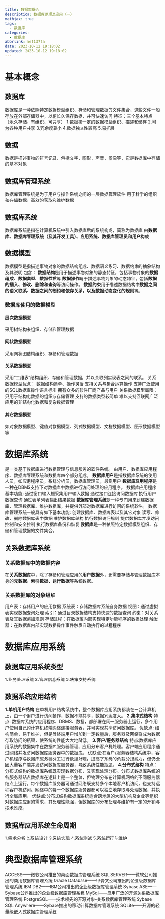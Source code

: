```yaml
---
title: 数据库概论
description: 数据库原理及应用（一）
mathjax: true
tags:
  - 数据库
categories:
  - 数据库
abbrlink: bef137fa
date: 2023-10-12 19:18:02
updated: 2023-10-12 19:18:02
---
```

# 基本概念
## 数据库
数据库是一种依照特定数据模型组织、存储和管理数据的文件集合，这些文件一般存放在外部存储器中，以便长久保存数据，并可快速访问
特征：三个基本特点（永久存储、有组织、可共享）
1.数据按一定的数据模型组织、描述和储存
2.可为各种用户共享
3.冗余度较小
4.数据独立性较高
5.易扩展
## 数据
数据是描述事物的符号记录，包括文字，图形，声音，图像等，它是数据库中存储的基本对象
## 数据库管理系统
数据库管理系统是为于用户与操作系统之间的一层数据管理软件
用于科学的组织和存储数据、高效的获取和维护数据
## 数据库系统
数据库系统是指在计算机系统中引入数据库后的系统构成，简称为数据库
由**数据库、数据库管理系统（及其开发工具）、应用系统、数据库管理员和用户**构成
## 数据模型
数据模型是指描述事物对象的数据结构组成、数据语义练习、数据约束的抽象结构及其说明
包含：
**数据结构**是用于描述事物对象的静态特征，包括事物对象的**数据组成、数据类型、数据性质**等
**数据操作**用于描述事物对象的动态特征，包括**数据的插入、修改、删除和查询**等访问操作。
**数据约束**用于描述数据结构中**数据之间的语义联系、数据之间的制约和依存关系，以及数据动态变化的规则**等。
### 数据库使用的数据模型
#### 层次数据模型
采用树结构来组织、存储和管理数据
#### 网状数据模型
采用网状图结构组织、存储和管理数据
#### 关系数据模型
采用“二维表”结构组织、存储和管理数据，并以关联列实现表之间的联系。
关系数据模型优点：
 数据结构简单、操作灵活
 支持关系与集合运算操作
 支持广泛使用的SQL数据库操作语言标准
 拥有众多的软件厂商产品与用户
关系数据模型局限：
 只用于结构化数据的组织与存储管理
 支持的数据类型较简单
 难以支持互联网广泛应用的非结构化数据和复杂数据管理

#### 其它数据模型
如对象数据模型、键值对数据模型、列式数据模型、文档数据模型、图形数据模型等
# 数据库系统
是一类基于数据库进行数据管理与信息服务的软件系统。
由用户、数据库应用程序、数据库管理系统和数据库四个部分组成。
**数据库用户**是指数据库系统的使用人员，如应用程序员，系统分析员，数据库管理员，最终用户
**数据库应用程序**是一种在DBMS支持下对数据库中数据进行访问处理的应用程序。
数据库应用程序基本功能:
 通过窗口输入框采集用户输入数据
 通过接口连接访问数据库 
 执行用户数据查询
 通过表单列表输出结果数据
**数据库管理系统**是一种专门用来创建数据库、管理数据库、维护数据库，并提供外部对数据库进行访问的系统软件。
数据库管理系统一般具有如下基本功能:
 创建数据库、数据库表以及其它对象
 读写、修改、删除数据库表中数据
 维护数据库结构
 执行数据访问规则
 提供数据库并发访问控制和安全控制
 执行数据库备份和恢复
**数据库**是一种依照特定数据模型组织、存储和管理数据的文件集合。
## 关系数据库系统
### 关系数据库中的数据内容
在**关系数据库**中，除了存储和管理应用的**用户数据**外，还需要存储与管理数据库本身的**元数据、索引数据、运行数据**等系统数据。
### 关系数据库的对象组织
用户表：存储用户的应用数据
系统表：存储数据库系统自身数据
视图：通过虚拟表实现数据查询处理
索引：通过目录数据结构支持快速的数据查询
约束：对关系表及其数据施加规则
存储过程：在数据库内部实现特定功能程序的数据处理
触发器：在数据库内部实现数据操作事件触发自动执行的过程程序

# 数据库应用系统
## 数据库应用系统类型
1.业务处理系统
2.管理信息系统
3.决策支持系统
## 数据系统应用结构
**1.单机用户结构**
在单机用户结构系统中，整个数据库应用系统都装在一台计算机上，由一个用户进行访问操作，数据不能共享，数据冗余度大。
**2.集中式结构**
特点: 数据库系统的应用程序、DBMS、数据，都部署在同一服务器上运行，多个用户使用自己的计算机终端网络连接服务器，并可实现共享访问数据库。
优缺点: 结构简单，易于维护，但是当终端用户增加到一定数量后，服务器及网络将成为数据存取访问的瓶颈，使系统的性能大大地降低。
**3.客户/服务器结构**
特点:数据库应用系统的数据集中在数据库服务器管理、应用分布客户机处理。客户端应用程序通过网络并发访问数据库服务器中的数据库。
优缺点:在客户/服务器结构系统中，客户机程序与数据库服务器分工进行数据处理，提高了系统的负载分担能力，但仍会因大量客户端并发访问数据库服务器，导致系统性能瓶颈。
**4.分布式结构**
特点：分布式结构的数据库系统既实现数据分布，又实现处理分布。分布式数据库系统的各服务器结点数据库在逻辑上是一个整体，但物理分布在计算机网络的不同服务器结点上运行。每个数据库服务器可通过网络既支持多个本地客户机访问，也支持远程客户机访问。网络中的每一个数据库服务器都可以独立地存取与处理数据，并执行全局应用。 
优缺点:分布式结构数据库系统适合跨地区的大型机构及企业等组织对数据库应用的需求，其处理性能强，但数据库的分布处理与维护有一定的开销与技术难度。
## 数据库应用系统生命周期
1.需求分析
2.系统设计
3.系统实现
4.系统测试
5.系统运行与维护
# 典型数据库管理系统
 ACCESS——微软公司推出的桌面数据库管理系统
 SQL SERVER——微软公司推出的商用数据库管理系统
 Oracle Database——甲骨文公司推出的企业级数据库管理系统
 IBM DB2——IBM公司推出的企业级数据库管理系统
 Sybase ASE——Sybase公司推出的企业级数据库管理系统
 MySql——应用广泛的开源关系数据库管理系统
 PostgreSQL——技术领先的开源对象-关系数据库管理系统
 Sybase SQL Anywhere——Sybase推出的移动计算数据库管理系统
 SQLite——开源的轻量级嵌入式数据库管理系统
